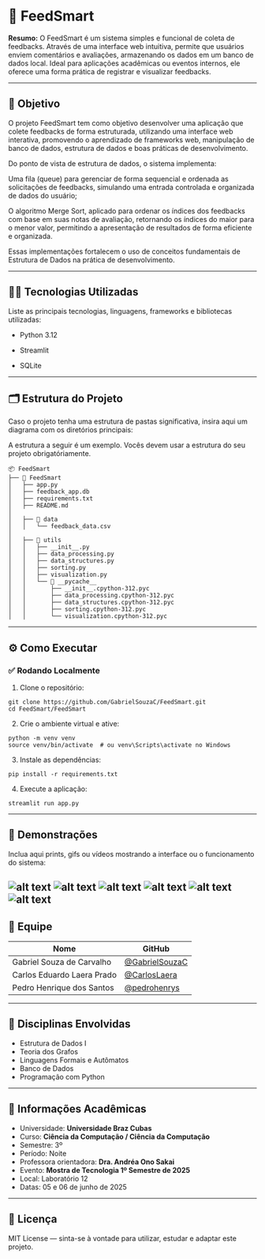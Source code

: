 # 🚀 FeedSmart

**Resumo:** O FeedSmart é um sistema simples e funcional de coleta de feedbacks. Através de uma interface web intuitiva, permite que usuários enviem comentários e avaliações, armazenando os dados em um banco de dados local. Ideal para aplicações acadêmicas ou eventos internos, ele oferece uma forma prática de registrar e visualizar feedbacks.

---

## 🎯 Objetivo

O projeto FeedSmart tem como objetivo desenvolver uma aplicação que colete feedbacks de forma estruturada, utilizando uma interface web interativa, promovendo o aprendizado de frameworks web, manipulação de banco de dados, estrutura de dados e boas práticas de desenvolvimento.

Do ponto de vista de estrutura de dados, o sistema implementa:

Uma fila (queue) para gerenciar de forma sequencial e ordenada as solicitações de feedbacks, simulando uma entrada controlada e organizada de dados do usuário;

O algoritmo Merge Sort, aplicado para ordenar os índices dos feedbacks com base em suas notas de avaliação, retornando os índices do maior para o menor valor, permitindo a apresentação de resultados de forma eficiente e organizada.

Essas implementações fortalecem o uso de conceitos fundamentais de Estrutura de Dados na prática de desenvolvimento.

---

## 👨‍💻 Tecnologias Utilizadas

Liste as principais tecnologias, linguagens, frameworks e bibliotecas utilizadas:

- Python 3.12

- Streamlit

- SQLite
---

## 🗂️ Estrutura do Projeto

Caso o projeto tenha uma estrutura de pastas significativa, insira aqui um diagrama com os diretórios principais:

A estrutura a seguir é um exemplo. Vocês devem usar a estrutura do seu projeto obrigatóriamente. 
```
📦 FeedSmart
├── 📁 FeedSmart
│   ├── app.py                    
│   ├── feedback_app.db           
│   ├── requirements.txt          
│   ├── README.md                 
│
│   ├── 📁 data                   
│   │   └── feedback_data.csv
│
│   ├── 📁 utils                  
│   │   ├── __init__.py
│   │   ├── data_processing.py
│   │   ├── data_structures.py
│   │   ├── sorting.py
│   │   ├── visualization.py
│   │   └── 📁 __pycache__        
│   │       ├── __init__.cpython-312.pyc
│   │       ├── data_processing.cpython-312.pyc
│   │       ├── data_structures.cpython-312.pyc
│   │       ├── sorting.cpython-312.pyc
│   │       └── visualization.cpython-312.pyc

```

---

## ⚙️ Como Executar

### ✅ Rodando Localmente

1. Clone o repositório:

```
git clone https://github.com/GabrielSouzaC/FeedSmart.git
cd FeedSmart/FeedSmart

```

2. Crie o ambiente virtual e ative:

```
python -m venv venv
source venv/bin/activate  # ou venv\Scripts\activate no Windows
```

3. Instale as dependências:

```
pip install -r requirements.txt
```

4. Execute a aplicação:

```
streamlit run app.py
```

---

## 📸 Demonstrações

Inclua aqui prints, gifs ou vídeos mostrando a interface ou o funcionamento do sistema:

![alt text](image.png)
![alt text](image-5.png)
![alt text](image-6.png)
![alt text](image-7.png)
![alt text](image-8.png)
![alt text](image-9.png)
---

## 👥 Equipe

| Nome | GitHub |
|------|--------|
| Gabriel Souza de Carvalho  | [@GabrielSouzaC](https://github.com/GabrielSouzaC) |
| Carlos Eduardo Laera Prado | [@CarlosLaera](https://github.com/CarlosLaera) |
| Pedro Henrique dos Santos | [@pedrohenrys](https://github.com/pedrohenrys) |

---

## 🧠 Disciplinas Envolvidas

- Estrutura de Dados I
- Teoria dos Grafos
- Linguagens Formais e Autômatos
- Banco de Dados
- Programação com Python

---

## 🏫 Informações Acadêmicas

- Universidade: **Universidade Braz Cubas**
- Curso: **Ciência da Computação / Ciência da Computação**
- Semestre:  3º 
- Período: Noite
- Professora orientadora: **Dra. Andréa Ono Sakai**
- Evento: **Mostra de Tecnologia 1º Semestre de 2025**
- Local: Laboratório 12
- Datas: 05 e 06 de junho de 2025

---

## 📄 Licença

MIT License — sinta-se à vontade para utilizar, estudar e adaptar este projeto.
